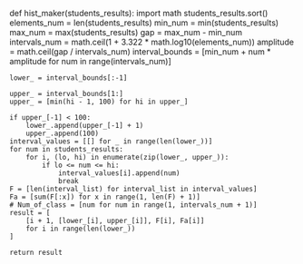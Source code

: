 def hist_maker(students_results):
    import math
    students_results.sort()
    elements_num = len(students_results)
    min_num = min(students_results)
    max_num = max(students_results)
    gap = max_num - min_num
    intervals_num = math.ceil(1 + 3.322 * math.log10(elements_num))
    amplitude = math.ceil(gap / intervals_num)
    interval_bounds = [min_num + num * amplitude for num in range(intervals_num)]

    lower_ = interval_bounds[:-1]

    upper_ = interval_bounds[1:]
    upper_ = [min(hi - 1, 100) for hi in upper_]

    if upper_[-1] < 100:
        lower_.append(upper_[-1] + 1)
        upper_.append(100)
    interval_values = [[] for _ in range(len(lower_))]
    for num in students_results:
        for i, (lo, hi) in enumerate(zip(lower_, upper_)):
            if lo <= num <= hi:
                interval_values[i].append(num)
                break
    F = [len(interval_list) for interval_list in interval_values]
    Fa = [sum(F[:x]) for x in range(1, len(F) + 1)]
    # Num_of_class = [num for num in range(1, intervals_num + 1)]
    result = [
        [i + 1, [lower_[i], upper_[i]], F[i], Fa[i]]
        for i in range(len(lower_))
    ]

    return result
